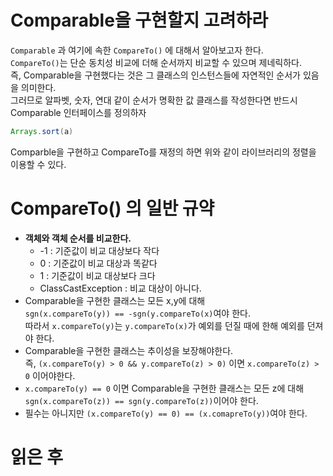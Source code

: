 Comparable을 구현할지 고려하라
=============================
`Comparable` 과 여기에 속한 `CompareTo()` 에 대해서 알아보고자 한다.         
`CompareTo()`는 단순 동치성 비교에 더해 순서까지 비교할 수 있으며 제네릭하다.        
즉, Comparable을 구현했다는 것은 그 클래스의 인스턴스들에 자연적인 순서가 있음을 의미한다.       
그러므로 알파벳, 숫자, 연대 같이 순서가 명확한 값 클래스를 작성한다면 반드시 Comparable 인터페이스를 정의하자   
   
```java
Arrays.sort(a)
```
Comparble을 구현하고 CompareTo를 재정의 하면 위와 같이 라이브러리의 정렬을 이용할 수 있다.   

# CompareTo() 의 일반 규약   
* **객체와 객체 순서를 비교한다.**   
    * -1 : 기준값이 비교 대상보다 작다 
    * 0 : 기준값이 비교 대상과 똑같다
    * 1 : 기준값이 비교 대상보다 크다
    * ClassCastException : 비교 대상이 아니다.  
* Comparable을 구현한 클래스는 모든 x,y에 대해  
    `sgn(x.compareTo(y)) == -sgn(y.compareTo(x)`여야 한다.      
    따라서 `x.compareTo(y)`는 `y.compareTo(x)`가 예외를 던질 때에 한해 예외를 던져야 한다.     
* Comparable을 구현한 클래스는 추이성을 보장해야한다.       
    즉, `(x.compareTo(y) > 0 && y.compareTo(z) > 0)` 이면 `x.compareTo(z) > 0` 이어야한다.  
* `x.compareTo(y) == 0` 이면 Comparable을 구현한 클래스는 모든 z에 대해         
    `sgn(x.compareTo(z)) == sgn(y.compareTo(z))`이어야 한다.         
* 필수는 아니지만 `(x.compareTo(y) == 0) == (x.comapreTo(y))`여야 한다.       
  
# 읽은 후

       


